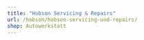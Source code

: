 ```yaml
---
title: "Hobson Servicing & Repairs"
url: /hobson/hobson-servicing-und-repairs/
shop: Autowerkstatt
---
```

